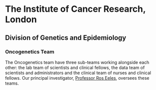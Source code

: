 # The Institute of Cancer Research, London 
## Division of Genetics and Epidemiology
### Oncogenetics Team

The Oncogenetics team have three sub-teams working alongside each other: the lab team of scientists and clinical fellows, the data team of scientists and administrators and the clinical team of nurses and clinical fellows. Our principal investigator, [Professor Ros Eeles](https://www.icr.ac.uk/our-research/researchers-and-teams/professor-rosalind-eeles), oversees these teams.

